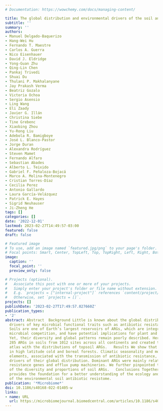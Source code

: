 ```yaml
---
# Documentation: https://wowchemy.com/docs/managing-content/

title: The global distribution and environmental drivers of the soil antibiotic resistome
subtitle: ''
summary: ''
authors:
- Manuel Delgado-Baquerizo
- Hang-Wei Hu
- Fernando T. Maestre
- Carlos A. Guerra
- Nico Eisenhauer
- David J. Eldridge
- Yong-Guan Zhu
- Qing-Lin Chen
- Pankaj Trivedi
- Shuai Du
- Thulani P. Makhalanyane
- Jay Prakash Verma
- Beatriz Gozalo
- Victoria Ochoa
- Sergio Asensio
- Ling Wang
- Eli Zaady
- Javier G. Illán
- Christina Siebe
- Tine Grebenc
- Xiaobing Zhou
- Yu-Rong Liu
- Adebola R. Bamigboye
- José L. Blanco-Pastor
- Jorge Duran
- Alexandra Rodríguez
- Steven Mamet
- Fernando Alfaro
- Sebastian Abades
- Alberto L. Teixido
- Gabriel F. Peñaloza-Bojacá
- Marco A. Molina-Montenegro
- Cristian Torres-Díaz
- Cecilia Perez
- Antonio Gallardo
- Laura García-Velázquez
- Patrick E. Hayes
- Sigrid Neuhauser
- Ji-Zheng He
tags: []
categories: []
date: '2022-12-01'
lastmod: 2023-02-27T14:49:57-03:00
featured: false
draft: false

# Featured image
# To use, add an image named `featured.jpg/png` to your page's folder.
# Focal points: Smart, Center, TopLeft, Top, TopRight, Left, Right, BottomLeft, Bottom, BottomRight.
image:
  caption: ''
  focal_point: ''
  preview_only: false

# Projects (optional).
#   Associate this post with one or more of your projects.
#   Simply enter your project's folder or file name without extension.
#   E.g. `projects = ["internal-project"]` references `content/project/deep-learning/index.md`.
#   Otherwise, set `projects = []`.
projects: []
publishDate: '2023-02-27T17:49:57.027660Z'
publication_types:
- '2'
abstract: Abstract  Background Little is known about the global distribution and environmental
  drivers of key microbial functional traits such as antibiotic resistance genes (ARGs).
  Soils are one of Earth’s largest reservoirs of ARGs, which are integral for soil
  microbial competition, and have potential implications for plant and human health.
  Yet, their diversity and global patterns remain poorly described. Here, we analyzed
  285 ARGs in soils from 1012 sites across all continents and created the first global
  atlas with the distributions of topsoil ARGs.   Results We show that ARGs peaked
  in high latitude cold and boreal forests. Climatic seasonality and mobile genetic
  elements, associated with the transmission of antibiotic resistance, were also key
  drivers of their global distribution. Dominant ARGs were mainly related to multidrug
  resistance genes and efflux pump machineries. We further pinpointed the global hotspots
  of the diversity and proportions of soil ARGs.   Conclusions Together, our work
  provides the foundation for a better understanding of the ecology and global distribution
  of the environmental soil antibiotic resistome.
publication: '*Microbiome*'
doi: 10.1186/s40168-022-01405-w
links:
- name: URL
  url: https://microbiomejournal.biomedcentral.com/articles/10.1186/s40168-022-01405-w
---
```

